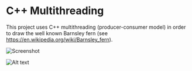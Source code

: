 # C++ Multithreading
This project uses C++ multithreading (producer-consumer model) in order to draw the well known Barnsley fern (see <https://en.wikipedia.org/wiki/Barnsley_fern>). 

![Screenshot](fern_image_new.png)

![Alt text](./fern_image_new.png?raw=true "Title")
